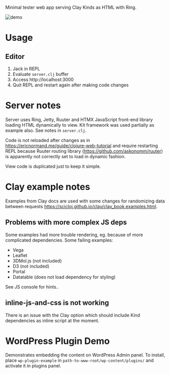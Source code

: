 Minimal tester web app serving Clay Kinds as HTML with Ring.

![demo](https://github.com/user-attachments/assets/36845bde-a05f-4a23-a0b5-5b6616fcb541)

# Usage

## Editor

1. Jack in REPL
2. Evaluate `server.clj` buffer
3. Access http://localhost:3000
4. Quit REPL and restart again after making code changes

# Server notes

Server uses Ring, Jetty, Ruuter and HTMX JavaScript front-end library loading HTML dynamically to view.
Kit framework was used partially as example also.
See notes in `server.clj`.

Code is not reloaded after changes as in https://ericnormand.me/guide/clojure-web-tutorial and require restarting REPL because Ruuter routing library (https://github.com/askonomm/ruuter) is apparently not correctly set to load in dynamic fashion.

View code is duplicated just to keep it simple.

# Clay example notes
Examples from Clay docs are used with some changes for randomizing data between requests https://scicloj.github.io/clay/clay_book.examples.html.

## Problems with more complex JS deps

Some examples had more trouble rendering, eg. because of more complicated dependencies. Some failing examples:

- Vega
- Leaflet
- 3DMol.js (not included)
- D3 (not included)
- Portal
- Datatable (does not load dependency for styling)

See JS console for hints..

## inline-js-and-css is not working

There is an issue with the Clay option which should include Kind dependencies as inline script at the moment.

# WordPress Plugin Demo
Demonstrates embedding the content on WordPress Admin panel. To install, place `wp-plugin-example` in `path-to-www-root/wp-content/plugins/` and activate it in plugins panel.
